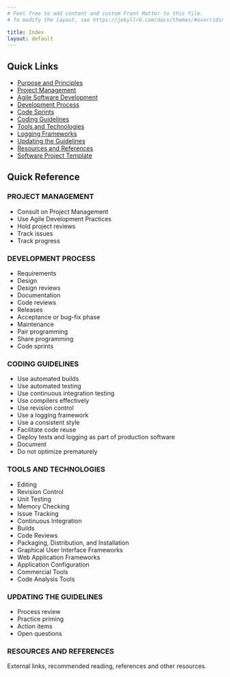 ```yaml
---
# Feel free to add content and custom Front Matter to this file.
# To modify the layout, see https://jekyllrb.com/docs/themes/#overriding-theme-defaults

title: Index
layout: default
---
```


## Quick Links

- [Purpose and Principles](docs/Purpose-and-Principles.md)
- [Project Management](docs/Project-Management.md)
- [Agile Software Development](docs/Agile-Software-Development.md)
- [Development Process](docs/Development-Process.md)
- [Code Sprints](docs/Code-Sprints.md)
- [Coding Guidelines](docs/Coding-Guidelines.md)
- [Tools and Technologies](docs/Tools-and-Technologies.md)
- [Logging Frameworks](docs/Logging-Frameworks.md)
- [Updating the Guidelines](docs/Updating-the-Guidelines.md)
- [Resources and References](docs/Resources-and-References.md)
- [Software Project Template](docs/Software-Project-Template.md)

## Quick Reference

### PROJECT MANAGEMENT

- Consult on Project Management
- Use Agile Development Practices
- Hold project reviews
- Track issues
- Track progress

### DEVELOPMENT PROCESS

- Requirements
- Design
- Design reviews
- Documentation
- Code reviews
- Releases
- Acceptance or bug-fix phase
- Maintenance
- Pair programming
- Share programming
- Code sprints

### CODING GUIDELINES

- Use automated builds
- Use automated testing
- Use continuous integration testing
- Use compilers effectively
- Use revision control
- Use a logging framework
- Use a consistent style
- Facilitate code reuse
- Deploy tests and logging as part of production software
- Document
- Do not optimize prematurely

### TOOLS AND TECHNOLOGIES

- Editing
- Revision Control
- Unit Testing
- Memory Checking
- Issue Tracking
- Continuous Integration
- Builds
- Code Reviews
- Packaging, Distribution, and Installation
- Graphical User Interface Frameworks
- Web Application Frameworks
- Application Configuration
- Commercial Tools
- Code Analysis Tools

### UPDATING THE GUIDELINES

- Process review
- Practice priming
- Action items
- Open questions

### RESOURCES AND REFERENCES

External links, recommended reading, references and other resources.
